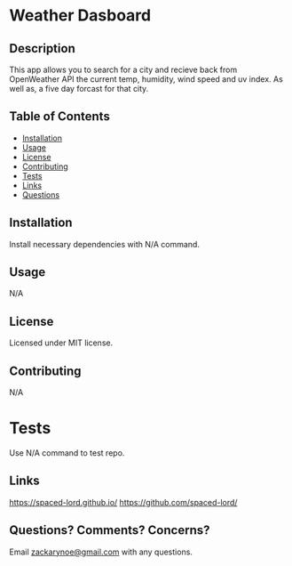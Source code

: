 # Weather Dasboard

## Description

This app allows you to search for a city and recieve back from OpenWeather API the current temp, humidity, wind speed and uv index. As well as, a five day forcast for that city.

## Table of Contents

- [Installation](#installation)
- [Usage](#usage)
- [License](#license)
- [Contributing](#contributing)
- [Tests](#tests)
- [Links](#links)
- [Questions](#questions)

## Installation

Install necessary dependencies with N/A command.

## Usage

N/A

## License

Licensed under MIT license.

## Contributing

N/A

# Tests

Use N/A command to test repo.

## Links

https://spaced-lord.github.io/
https://github.com/spaced-lord/

## Questions? Comments? Concerns?

Email zackarynoe@gmail.com with any questions.
